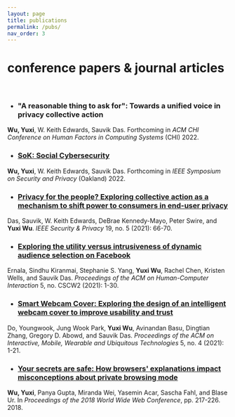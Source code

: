 ```yaml
---
layout: page
title: publications
permalink: /pubs/
nav_order: 3
---
```


# conference papers & journal articles

<br/>

* ### "A reasonable thing to ask for": Towards a unified voice in privacy collective action
**Wu, Yuxi**, W. Keith Edwards, Sauvik Das.  Forthcoming in _ACM CHI Conference on Human Factors in Computing Systems_ (CHI) 2022.

* ### [SoK: Social Cybersecurity](/pubs/sp22_sok_socialcybersecurity)
**Wu, Yuxi**, W. Keith Edwards, Sauvik Das.  Forthcoming in _IEEE Symposium on Security and Privacy_ (Oakland) 2022.

* ### [Privacy for the people? Exploring collective action as a mechanism to shift power to consumers in end-user privacy](/pubs/ieeesp21_pftp)
Das, Sauvik, W. Keith Edwards, DeBrae Kennedy-Mayo, Peter Swire, and **Yuxi Wu**. _IEEE Security & Privacy_ 19, no. 5 (2021): 66-70.

* ### [Exploring the utility versus intrusiveness of dynamic audience selection on Facebook](/pubs/cscw21_dynamicaudienceselection)
Ernala, Sindhu Kiranmai, Stephanie S. Yang, **Yuxi Wu**, Rachel Chen, Kristen Wells, and Sauvik Das. _Proceedings of the ACM on Human-Computer Interaction_ 5, no. CSCW2 (2021): 1-30.

* ### [Smart Webcam Cover: Exploring the design of an intelligent webcam cover to improve usability and trust](/pubs/imwut21_smartwebcamcover)
Do, Youngwook, Jung Wook Park, **Yuxi Wu**, Avinandan Basu, Dingtian Zhang, Gregory D. Abowd, and Sauvik Das.  _Proceedings of the ACM on Interactive, Mobile, Wearable and Ubiquitous Technologies_ 5, no. 4 (2021): 1-21.

* ### [Your secrets are safe: How browsers' explanations impact misconceptions about private browsing mode](/pubs/www18_yoursecretsaresafe)
**Wu, Yuxi**, Panya Gupta, Miranda Wei, Yasemin Acar, Sascha Fahl, and Blase Ur.  In _Proceedings of the 2018 World Wide Web Conference_, pp. 217-226. 2018.
